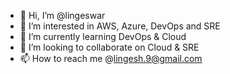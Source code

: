 - 👋 Hi, I’m @lingeswar
- 👀 I’m interested in AWS, Azure, DevOps and SRE
- 🌱 I’m currently learning DevOps & Cloud
- 💞️ I’m looking to collaborate on Cloud & SRE
- 📫 How to reach me @lingesh.9@gmail.com

<!---
lingeswarkondreddy/lingeswarkondreddy is a ✨ special ✨ repository because its `README.md` (this file) appears on your GitHub profile.
You can click the Preview link to take a look at your changes.
--->
